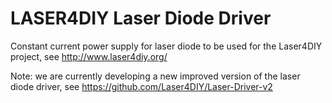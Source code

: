 # LASER4DIY Laser Diode Driver

Constant current power supply for laser diode to be used for the Laser4DIY project, see http://www.laser4diy.org/

Note: we are currently developing a new improved version of the laser diode driver, see https://github.com/Laser4DIY/Laser-Driver-v2


